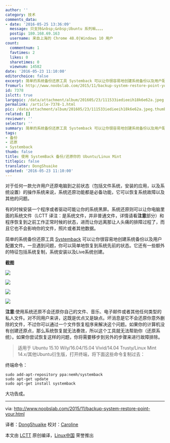 ```yaml
---
author: ''
category: 技术
comments_data:
- date: '2016-05-25 13:36:09'
  message: 只支持&nbsp;&nbsp;Ubuntu 系列嘛。。。。
  postip: 180.168.69.163
  username: 来自上海的 Chrome 48.0|Windows 10 用户
count:
  commentnum: 1
  favtimes: 2
  likes: 0
  sharetimes: 0
  viewnum: 14582
date: '2016-05-23 11:10:00'
editorchoice: false
excerpt: 简单的系统备份还原工具 Systemback 可以让你很容易地创建系统备份以及用户配置文件。一旦遇到问题，你可以简单地恢复到系统先前的状态。它还有一些额外的特征包括系统复制，系统安装以及Live系统创建。
fromurl: http://www.noobslab.com/2015/11/backup-system-restore-point-your.html
id: 7378
islctt: true
largepic: /data/attachment/album/201605/23/111533iedieeih18k6e62a.jpeg
permalink: /article-7378-1.html
pic: /data/attachment/album/201605/23/111533iedieeih18k6e62a.jpeg.thumb.jpg
related: []
reviewer: ''
selector: ''
summary: 简单的系统备份还原工具 Systemback 可以让你很容易地创建系统备份以及用户配置文件。一旦遇到问题，你可以简单地恢复到系统先前的状态。它还有一些额外的特征包括系统复制，系统安装以及Live系统创建。
tags:
- 备份
- 还原
- Systemback
thumb: false
title: 使用 SystemBack 备份/还原你的 Ubuntu/Linux Mint
titlepic: false
translator: DongShuaike
updated: '2016-05-23 11:10:00'
---
```


对于任何一款允许用户还原电脑到之前状态（包括文件系统，安装的应用，以及系统设置）的操作系统来说，系统还原功能都是必备功能，它可以恢复系统故障以及其他的问题。


有的时候安装一个程序或者驱动可能让你的系统黑屏。系统还原则可以让你电脑里面的系统文件（LCTT 译注：是系统文件，并非普通文件，详情请看**注意**部分）和程序恢复到之前工作正常时候的状态，进而让你远离那让人头痛的排障过程了，而且它也不会影响你的文件，照片或者其他数据。


简单的系统备份还原工具 [Systemback](https://launchpad.net/systemback) 可以让你很容易地创建系统备份以及用户配置文件。一旦遇到问题，你可以简单地恢复到系统先前的状态。它还有一些额外的特征包括系统复制，系统安装以及Live系统创建。


**截图**


![](/data/attachment/album/201605/23/111533iedieeih18k6e62a.jpeg)


 


![](/data/attachment/album/201605/23/111546u9clqqn5103qe3q3.jpeg)


 


![](/data/attachment/album/201605/23/111600g9fne36knjh9aurc.jpeg)


 


![](/data/attachment/album/201605/23/111631b1p0fsk5ndsd1bks.jpeg)


**注意**:使用系统还原不会还原你自己的文件、音乐、电子邮件或者其他任何类型的私人文件。对不同用户来讲，这既是优点又是缺点。坏消息是它不会还原你意外删除的文件，不过你可以通过一个文件恢复程序来解决这个问题。如果你的计算机没有创建还原点，那么系统恢复就无法奏效，所以这个工具就无法帮助你（还原系统）。如果你尝试恢复这样的问题，你将需要移步到另外的步骤来进行故障排除。



> 
> 适用于 Ubuntu 15.10 Wily/16.04/15.04 Vivid/14.04 Trusty/Linux Mint 14.x/其他Ubuntu衍生版，打开终端，将下面这些命令复制过去：
> 
> 
> 


终端命令：



```
sudo add-apt-repository ppa:nemh/systemback
sudo apt-get update
sudo apt-get install systemback
```

大功告成。




---


via: <http://www.noobslab.com/2015/11/backup-system-restore-point-your.html>


译者：[DongShuaike](https://github.com/DongShuaike) 校对：[Caroline](https://github.com/carolinewuyan)


本文由 [LCTT](https://github.com/LCTT/TranslateProject) 原创编译，[Linux中国](https://linux.cn/) 荣誉推出